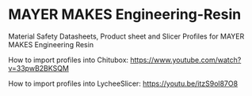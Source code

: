 # MAYER MAKES Engineering-Resin
Material Safety Datasheets, Product sheet and Slicer Profiles for MAYER MAKES Engineering Resin

How to import profiles into Chitubox: https://www.youtube.com/watch?v=33pwB2BKSQM

How to import profiles into LycheeSlicer: https://youtu.be/itzS9ol87O8 

